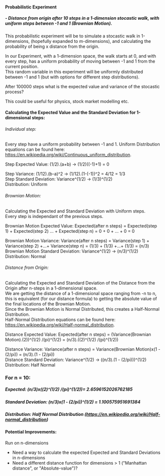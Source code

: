 #### Probabilistic Experiment   
##### - Distance from origin after 10 steps in a 1-dimension stocastic walk, with uniform steps between -1 and 1 (Brownian Motion).
This probabilistic experiment will be to simulate a stocastic walk in 1-dimensions, (hopefully expanded to m-dimensions), and calculating the probability of being x distance from the origin.    

In our Experiment, with a 1-dimension space, the walk starts at 0, and with every step, has a uniform probability of moving between -1 and 1 from the current position.    
This random variable in this experiment will be uniformly distributed between -1 and 1 (but with options for different step distributions).  

After 100000 steps what is the expected value and variance of the stocastic process?  

This could be useful for physics, stock market modelling etc.  

#### Calculating the Expected Value and the Standard Deviation for 1-dimensional steps:

###### Individual step:
Every step have a uniform probability between -1 and 1.
Uniform Distribution equations can be found here: https://en.wikipedia.org/wiki/Continuous_uniform_distribution.

Step Expected Value: (1/2).(a+b) -> (1/2)((-1)+1) = 0 

Step Variance: (1/12).(b-a)^2 -> (1/12).(1-(-1))^2 = 4/12 = 1/3  
Step Standard Deviation: Variance^(1/2) -> (1/3)^(1/2)  
Distribution: Uniform

###### Brownian Motion:
Calculating the Expected and Standard Deviation with Uniform steps.  
Every step is independant of the previous steps.

Brownian Motion Expected Value: Expected(after n steps) = Expected(step 1) + Expected(step 2) ... + Expected(step n) = 0 + 0 + ... + 0 = 0

Brownian Motion Variance: Variance(after n steps) = Variance(step 1) + Variance(step 2) +...+ Variance(step n) = (1/3) + (1/3) +...+ (1/3) = (n/3)   
Brownian Motion Standard Deviation: Variance^(1/2) -> (n/3)^(1/2)  
Distribution: Normal

###### Distance from Origin:
Calculating the Expected and Standard Deviation of the Distance from the Origin after n-steps in a 1-dimensional space.  
We are getting the distance of a 1-dimensional space ranging from -n to n, this is equivalent (for our distance formula) to getting the absolute value of the final locations of the Brownian Motion.  
Since the Brownian Motion is Normal Distributed, this creates a Half-Normal Distribution.  
Half-Normal Distribution equations can be found here: https://en.wikipedia.org/wiki/Half-normal_distribution.  

Distance Expected Value: Expected(after n steps) = (Variance(Brownian Motion).(2))^(1/2) /(pi)^(1/2) = (n/3).((2)^(1/2) /(pi)^(1/2))  

Distance Variance: Variance(after n steps) = Variance(Brownian Motion)x(1 - (2/pi)) = (n/3).(1 - (2/pi))  
Distance Standard Deviation: Variance^(1/2) -> ((n/3).(1 - (2/pi)))^(1/2)  
Distribution: Half Normal  

### For n = 10:

##### Expected: (n/3)x((2)^(1/2)  /(pi)^(1/2))= 2.6596152026762185
#####  Standard Deviation: (n/3)x(1 - (2/pi))^(1/2) = 1.100575951691384
##### Distribution: Half Normal Distribution (https://en.wikipedia.org/wiki/Half-normal_distribution)


#### Potential Improvements:
Run on n-dimensions 
* Need a way to calculate the expected Expected and Standard Deviations in n-dimensions  
* Need a different distance function for dimensions > 1 ("Manhattan distance", or "Absolute-value")?

